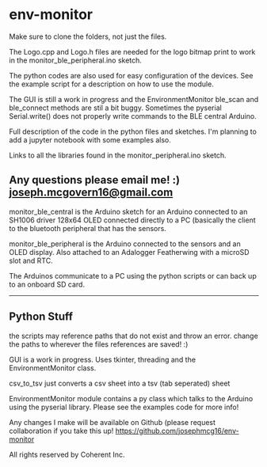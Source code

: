 # env-monitor

Make sure to clone the folders, not just the files. 

The Logo.cpp and Logo.h files are needed for the logo bitmap print to work in the monitor_ble_peripheral.ino sketch.

The python codes are also used for easy configuration of the devices. See the example script for a description on how to use the module.

The GUI is still a work in progress and the EnvironmentMonitor ble_scan and ble_connect methods are stil a bit buggy. Sometimes the pyserial Serial.write() does not properly write commands to the BLE central Arduino.

Full description of the code in the python files and sketches. I'm planning to add a jupyter notebook with some examples also.

Links to all the libraries found in the monitor_peripheral.ino sketch.

Any questions please email me! :)
joseph.mcgovern16@gmail.com
--------------------------------------------------------------------------------------------------
monitor_ble_central is the Arduino sketch for an Arduino connected to an SH1006 driver
128x64 OLED connected directly to a PC (basically the client to the bluetooth peripheral
that has the sensors.

monitor_ble_peripheral is the Arduino connected to the sensors and an OLED display.
Also attached to an Adalogger Featherwing with a microSD slot and RTC.

The Arduinos communicate to a PC using the python scripts or can back up to an onboard SD card.

--------------------------------------------------------------------------------------------------
Python Stuff
--------------------------------------------------------------------------------------------------
the scripts may reference paths that do not exist and throw an error. 
change the paths to wherever the files references are saved! :)

GUI is a work in progress. Uses tkinter, threading and the EnvironmentMonitor class.

csv_to_tsv just converts a csv sheet into a tsv (tab seperated) sheet

EnvironmentMonitor module contains a py class which talks to the Arduino using the pyserial library.
Please see the examples code for more info!


Any changes I make will be available on Github (please request collaboration if you
take this up!
https://github.com/josephmcg16/env-monitor

All rights reserved by Coherent Inc.
